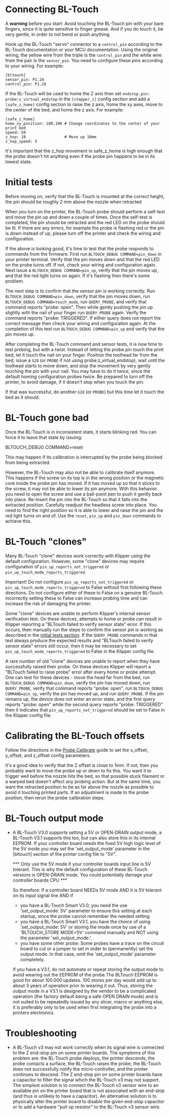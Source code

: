 Connecting BL-Touch
===================

A **warning** before you start: Avoid touching the BL-Touch pin with
your bare fingers, since it is quite sensitive to finger grease. And
if you do touch it, be very gentle, in order to not bend or push
anything.

Hook up the BL-Touch "servo" connector to a `control_pin` according to
the BL-Touch documentation or your MCU documentation. Using the
original wiring, the yellow wire from the triple is the `control_pin`
and the white wire from the pair is the `sensor_pin`. You need to
configure these pins according to your wiring. For example:

```
[bltouch]
sensor_pin: P1.24
control_pin: P1.26
```

If the BL-Touch will be used to home the Z axis then set `endstop_pin:
probe:z_virtual_endstop` in the `[stepper_z]` config section and add a
`[safe_z_home]` config section to raise the z axis, home the xy axes,
move to the center of the bed, and home the z axis. For example:

```
[safe_z_home]
home_xy_position: 100,100 # Change coordinates to the center of your print bed
speed: 50
z_hop: 10                 # Move up 10mm
z_hop_speed: 5
```

It's important that the z_hop movement in safe_z_home is high enough
that the probe doesn't hit anything even if the probe pin happens to
be in its lowest state.

Initial tests
=============

Before moving on, verify that the BL-Touch is mounted at the correct
height, the pin should be roughly 2 mm above the nozzle when retracted

When you turn on the printer, the BL-Touch probe should perform a
self-test and move the pin up and down a couple of times. Once the
self-test is completed, the pin should be retracted and the red LED on
the probe should be lit. If there are any errors, for example the
probe is flashing red or the pin is down instead of up, please turn
off the printer and check the wiring and configuration.

If the above is looking good, it's time to test that the probe
responds to commands from the firmware. First run `BLTOUCH_DEBUG
COMMAND=pin_down` in your printer terminal. Verify that the pin moves
down and that the red LED on the probe turns off. If not, check your
wiring and configuration again. Next issue a `BLTOUCH_DEBUG
COMMAND=pin_up`, verify that the pin moves up, and that the red light
turns on again. If it's flashing then there's some problem.

The next step is to confirm that the sensor pin is working correctly.
Run `BLTOUCH_DEBUG COMMAND=pin_down`, verify that the pin moves down,
run `BLTOUCH_DEBUG COMMAND=touch_mode`, run `QUERY_PROBE`, and verify
that command reports "probe: open". Then while gently pushing the pin
up slightly with the nail of your finger run `QUERY_PROBE` again.
Verify the command reports "probe: TRIGGERED". If either query does
not report the correct message then check your wiring and
configuration again. At the completion of this test run `BLTOUCH_DEBUG
COMMAND=pin_up` and verify that the pin moves up.

After completing the BL-Touch command and sensor tests, it is now time
to test probing, but with a twist. Instead of letting the probe pin
touch the print bed, let it touch the nail on your finger. Position
the toolhead far from the bed, issue a `G28` (or `PROBE` if not using
probe:z_virtual_endstop), wait until the toolhead starts to move down,
and stop the movement by very gently touching the pin with your nail.
You may have to do it twice, since the default homing configuration
probes twice. Be prepared to turn off the printer, to avoid damage, if
it doesn't stop when you touch the pin.

If that was successful, do another `G28` (or `PROBE`) but this time
let it touch the bed as it should.

BL-Touch gone bad
=================

Once the BL-Touch is in inconsistent state, it starts blinking red.
You can force it to leave that state by issuing:

 BLTOUCH_DEBUG COMMAND=reset

This may happen if its calibration is interrupted by the probe being
blocked from being extracted.

However, the BL-Touch may also not be able to calibrate itself
anymore. This happens if the screw on its top is in the wrong position
or the magnetic core inside the probe pin has moved. If it has moved
up so that it sticks to the screw, it may not be able to lower its pin
anymore. With this behavior you need to open the screw and use a
ball-point pen to push it gently back into place. Re-Insert the pin
into the BL-Touch so that it falls into the extracted position.
Carefully readjust the headless screw into place. You need to find the
right position so it is able to lower and raise the pin and the red
light turns on and of. Use the `reset`, `pin_up` and `pin_down`
commands to achieve this.

BL-Touch "clones"
=================

Many BL-Touch "clone" devices work correctly with Klipper using the
default configuration. However, some "clone" devices may require
configuration of `pin_up_reports_not_triggered` or
`pin_up_touch_mode_reports_triggered`.

Important! Do not configure `pin_up_reports_not_triggered` or
`pin_up_touch_mode_reports_triggered` to False without first following
these directions. Do not configure either of these to False on a
genuine BL-Touch. Incorrectly setting these to False can increase
probing time and can increase the risk of damaging the printer.

Some "clone" devices are unable to perform Klipper's internal sensor
verification test. On these devices, attempts to home or probe can
result in Klipper reporting a "BLTouch failed to verify sensor state"
error. If this occurs, then manually run the steps to confirm the
sensor pin is working as described in the
[initial tests section](#initial-tests). If the `QUERY_PROBE` commands
in that test always produce the expected results and "BLTouch failed
to verify sensor state" errors still occur, then it may be necessary
to set `pin_up_touch_mode_reports_triggered` to False in the Klipper
config file.

A rare number of old "clone" devices are unable to report when they
have successfully raised their probe. On these devices Klipper will
report a "BLTouch failed to raise probe" error after every home or
probe attempt. One can test for these devices - move the head far from
the bed, run `BLTOUCH_DEBUG COMMAND=pin_down`, verify the pin has
moved down, run `QUERY_PROBE`, verify that command reports "probe:
open", run `BLTOUCH_DEBUG COMMAND=pin_up`, verify the pin has moved
up, and run `QUERY_PROBE`. If the pin remains up, the device does not
enter an error state, and the first query reports "probe: open" while
the second query reports "probe: TRIGGERED" then it indicates that
`pin_up_reports_not_triggered` should be set to False in the Klipper
config file.

Calibrating the BL-Touch offsets
================================

Follow the directions in the [Probe Calibrate](Probe_Calibrate.md)
guide to set the x_offset, y_offset, and z_offset config parameters.

It's a good idea to verify that the Z offset is close to 1mm. If not,
then you probably want to move the probe up or down to fix this. You
want it to trigger well before the nozzle hits the bed, so that
possible stuck filament or a warped bed doesn't affect any probing
action. But at the same time, you want the retracted position to be as
far above the nozzle as possible to avoid it touching printed parts.
If an adjustment is made to the probe position, then rerun the probe
calibration steps.

BL-Touch output mode
====================

* A BL-Touch V3.0 supports setting a 5V or OPEN-DRAIN output mode,
  a BL-Touch V3.1 supports this too, but can also store this in its
  internal EEPROM. If your controller board needs the fixed 5V high
  logic level of the 5V mode you may set the 'set_output_mode'
  parameter in the [bltouch] section of the printer config file to
  "5V".

  *** Only use the 5V mode if your controller boards input line is
  5V tolerant. This is why the default configuration of these BL-Touch
  versions is OPEN-DRAIN mode. You could potentially damage your
  controller boards CPU ***

  So therefore:
  If a controller board NEEDs 5V mode AND it is 5V tolerant on its
  input signal line AND if

  - you have a BL-Touch Smart V3.0, you need the use 'set_output_mode: 5V'
    parameter to ensure this setting at each startup, since the probe
    cannot remember the needed setting.
  - you have a BL-Touch Smart V3.1, you have the choice of using
    'set_output_mode: 5V' or storing the mode once by use of a
    'BLTOUCH_STORE MODE=5V' command manually and NOT using the parameter
    'set_output_mode:'.
  - you have some other probe: Some probes have a trace on the circuit board
    to cut or a jumper to set in order to (permanently) set the output mode.
    In that case, omit the 'set_output_mode' parameter completely.

  If you have a V3.1, do not automate or repeat storing the output mode to
  avoid wearing out the EEPROM of the probe.The BLTouch EEPROM is good for
  about 100.000 updates. 100 stores per day would add up to about 3 years
  of operation prior to wearing it out. Thus, storing the output mode in a
  V3.1 is designed by the vendor to be a complicated operation (the factory
  default being a safe OPEN DRAIN mode) and is not suited to be repeatedly
  issued by any slicer, macro or anything else, it is preferably only to be
  used when first integrating the probe into a printers electronics.

Troubleshooting
===============

* A BL-Touch v3 may not work correctly when its signal wire is
  connected to the Z end-stop pin on some printer boards. The symptoms
  of this problem are: the BL-Touch probe deploys, the printer
  descends, the probe contacts a surface, the BL-Touch raises the
  probe, the BL-Touch does not successfully notify the
  micro-controller, and the printer continues to descend. The Z
  end-stop pin on some printer boards have a capacitor to filter the
  signal which the BL-Touch v3 may not support. The simplest solution
  is to connect the BL-Touch v3 sensor wire to an available pin on the
  printer board that is not associated with an end-stop (and thus is
  unlikely to have a capacitor). An alternative solution is to
  physically alter the printer board to disable the given end-stop
  capacitor or to add a hardware "pull up resistor" to the BL-Touch v3
  sensor wire.

